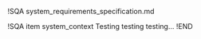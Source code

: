 !SQA system_requirements_specification.md

!SQA item system_context
Testing testing testing...
!END
